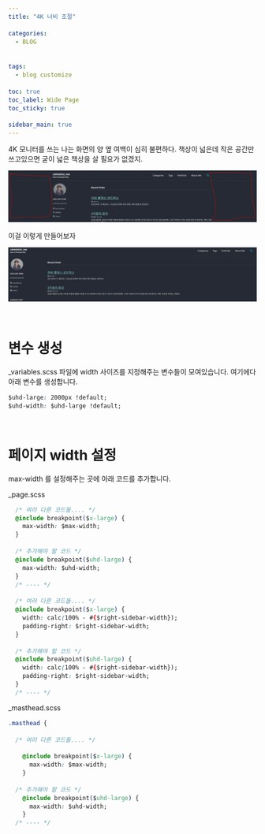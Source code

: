 ```yaml
---
title: "4K 너비 조절"

categories:
  - BLOG


tags:
  - blog customize

toc: true
toc_label: Wide Page
toc_sticky: true

sidebar_main: true
---
```


4K 모니터를 쓰는 나는 화면의 양 옆 여백이 심히 불편하다. 책상이 넓은데 작은 공간만 쓰고있으면 굳이 넓은 책상을 살 필요가 없겠지.

![bw1](/assets/images/blog/blog_widepage_1.png)

이걸 이렇게 만들어보자

![bw2](/assets/images/blog/blog_widepage_2.png)

<br/>

# 변수 생성

_variables.scss 파일에 width 사이즈를 지정해주는 변수들이 모여있습니다. 여기에다 아래 변수를 생성합니다.

```css
$uhd-large: 2000px !default;
$uhd-width: $uhd-large !default;
```

<br/>

# 페이지 width 설정

max-width 를 설정해주는 곳에 아래 코드를 추가합니다. 

_page.scss

```css
  /* 여러 다른 코드들.... */
  @include breakpoint($x-large) {
    max-width: $max-width;
  }
	
  /* 추가해야 할 코드 */
  @include breakpoint($uhd-large) {
    max-width: $uhd-width;
  }
  /* ---- */

  /* 여러 다른 코드들.... */
  @include breakpoint($x-large) {
    width: calc(100% - #{$right-sidebar-width});
    padding-right: $right-sidebar-width;
  }
	
  /* 추가해야 할 코드 */
  @include breakpoint($uhd-large) {
    width: calc(100% - #{$right-sidebar-width});
    padding-right: $right-sidebar-width;
  }	
  /* ---- */
```

_masthead.scss

```css
.masthead {

  /* 여러 다른 코드들.... */
  
    @include breakpoint($x-large) {
      max-width: $max-width;
    }

  /* 추가해야 할 코드 */
    @include breakpoint($uhd-large) {
      max-width: $uhd-width;
    }
  /* ---- */
  
```